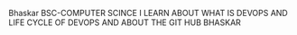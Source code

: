 Bhaskar
BSC-COMPUTER SCINCE
I LEARN ABOUT WHAT IS DEVOPS AND LIFE CYCLE OF DEVOPS AND ABOUT THE GIT HUB BHASKAR







